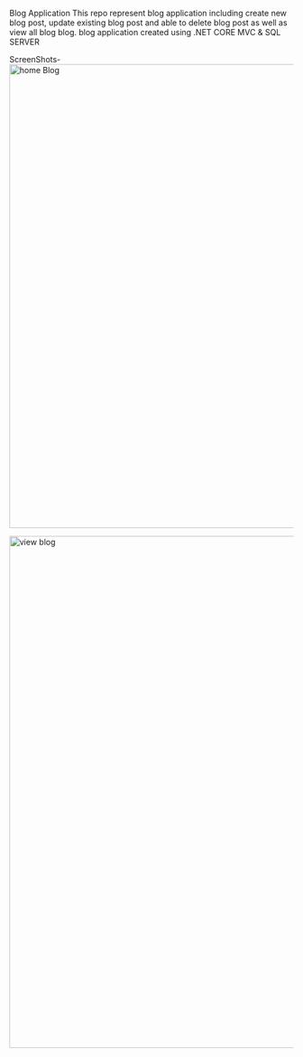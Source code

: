Blog Application
This repo represent blog application including create new blog post, update existing blog post and able to delete blog post as well as view all blog blog.
blog application created using .NET CORE MVC & SQL SERVER

ScreenShots-
<img width="821" alt="home Blog" src="https://github.com/Shubhaaam7/Blog-Application/assets/157630601/85ec13aa-53c7-474f-973d-4b1668e6a4ac">

<img width="906" alt="view blog" src="https://github.com/Shubhaaam7/Blog-Application/assets/157630601/c5662b14-a101-4aac-b43c-3cfd793c68d6">

